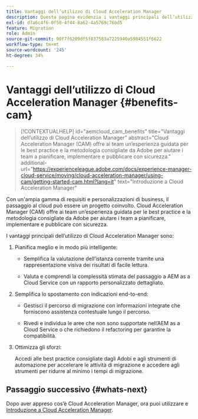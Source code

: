 ```yaml
---
title: Vantaggi dell’utilizzo di Cloud Acceleration Manager
description: Questa pagina evidenzia i vantaggi principali dell’utilizzo di Cloud Acceleration Manager.
exl-id: d7a6c4f6-0f50-4f44-8a62-4a5769c76bd5
feature: Migration
role: Admin
source-git-commit: 90f7f6209df5f837583a7225940a5984551f6622
workflow-type: tm+mt
source-wordcount: '245'
ht-degree: 34%

---
```


# Vantaggi dell’utilizzo di Cloud Acceleration Manager {#benefits-cam}

>[!CONTEXTUALHELP]
>id="aemcloud_cam_benefits"
>title="Vantaggi dell’utilizzo di Cloud Acceleration Manager"
>abstract="Cloud Acceleration Manager (CAM) offre ai team un’esperienza guidata per le best practice e la metodologia consigliate da Adobe per aiutare i team a pianificare, implementare e pubblicare con sicurezza."
>additional-url="https://experienceleague.adobe.com/docs/experience-manager-cloud-service/moving/cloud-acceleration-manager/using-cam/getting-started-cam.html?lang=it" text="Introduzione a Cloud Acceleration Manager"

Con un&#39;ampia gamma di requisiti e personalizzazioni di business, il passaggio al cloud può essere un progetto coinvolto. Cloud Acceleration Manager (CAM) offre ai team un’esperienza guidata per le best practice e la metodologia consigliate da Adobe per aiutare i team a pianificare, implementare e pubblicare con sicurezza.

I vantaggi principali dell’utilizzo di Cloud Acceleration Manager sono:

1. Pianifica meglio e in modo più intelligente:

   * Semplifica la valutazione dell’istanza corrente tramite una rappresentazione visiva dei risultati di facile lettura.

   * Valuta e comprendi la complessità stimata del passaggio a AEM as a Cloud Service con un rapporto personalizzato dettagliato.

1. Semplifica lo spostamento con indicazioni end-to-end:

   * Gestisci il percorso di migrazione con informazioni integrate che forniscono assistenza contestuale lungo il percorso.

   * Rivedi e individua le aree che non sono supportate nell’AEM as a Cloud Service o che richiedono il refactoring per garantire la compatibilità.

1. Ottimizza gli sforzi:

   Accedi alle best practice consigliate dagli Adobi e agli strumenti di automazione per accelerare le attività di migrazione e accedere agli strumenti per ridurre al minimo i tempi di migrazione.

## Passaggio successivo {#whats-next}

Dopo aver appreso cos’è Cloud Acceleration Manager, ora puoi utilizzare e [Introduzione a Cloud Acceleration Manager](https://experienceleague.adobe.com/docs/experience-manager-cloud-service/moving/cloud-acceleration-manager/using-cam/getting-started-cam.html?lang=it).

